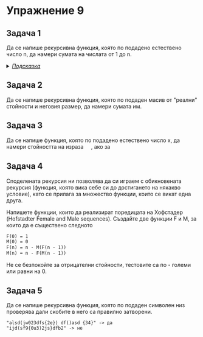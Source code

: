 # Упражнение 9



## Задача 1 

Да се напише рекурсивна функция, която по подадено естествено число n, да намери сумата на числата от 1 до n. 

<details><summary><i><u>Подсказка</u></i></summary>
Идеята е същата като при задачата с факториел.
</details>

## Задача 2 

Да се напише рекурсивна функция, която по подаден масив от "реални" стойности и неговия размер, да намери сумата им.

## Задача 3

Да се напише функция, която по подадено естествено число x, да намери стойността на израза <img style = "height:1rem; vertical-align:middle" src="https://latex.codecogs.com/svg.latex?f(x)=2f(x-2)+f(x-1)">, ако за <img style = "height:1rem; vertical-align:middle" src="https://latex.codecogs.com/svg.latex?f(1)=5,f(2)=1">

## Задача 4

Споделената рекурсия ни позволява да си играем с обикновената рекурсия (функция, която вика себе си до достигането на някакво условие), като се прилага за множество функции, които се викат една друга.

Напишете функции, които да реализират поредицата на Хофстадер (Hofstadter Female and Male sequences). Създайте две функции F и М, за които да е съществено следното

```txt
F(0) = 1
M(0) = 0
F(n) = n - M(F(n - 1))
M(n) = n - F(M(n - 1))
```

Не се безпокойте за отрицателни стойности, тестовите са по - големи или равни на 0.

## Задача 5

Да се напише рекурсивна функция, която по подаден символен низ проверява дали скобите в него са правилно затворени.

```
"alsd(jw023dfs{2e}) df()asd {34}" -> да
"ijd(sf9{0u3)2js}dfb2" -> не
```
